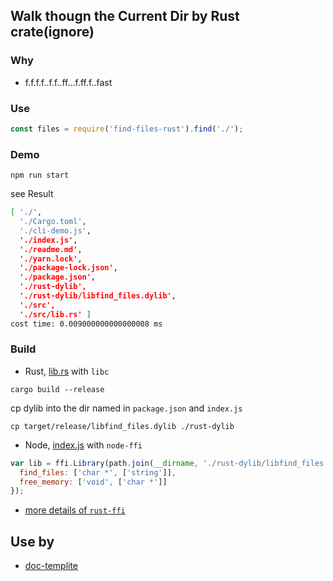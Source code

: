 ## Walk thougn the Current Dir by Rust crate(ignore)

### Why

- f.f.f.f..f.f..ff...f.ff.f..fast

### Use

```js
const files = require('find-files-rust').find('./');
```

### Demo

```
npm run start
```

see Result

```bash
[ './',
  './Cargo.toml',
  './cli-demo.js',
  './index.js',
  './readme.md',
  './yarn.lock',
  './package-lock.json',
  './package.json',
  './rust-dylib',
  './rust-dylib/libfind_files.dylib',
  './src',
  './src/lib.rs' ]
cost time: 0.009000000000000008 ms
```

### Build

- Rust, [lib.rs](src/lib.rs) with `libc`

```
cargo build --release
```

cp dylib into the dir named in `package.json` and `index.js`

```
cp target/release/libfind_files.dylib ./rust-dylib
```

- Node, [index.js](index.js) with `node-ffi`

```js
var lib = ffi.Library(path.join(__dirname, './rust-dylib/libfind_files'), {
  find_files: ['char *', ['string']],
  free_memory: ['void', ['char *']]
});
```

- [more details of `rust-ffi` ](https://github.com/shepmaster/rust-ffi-omnibus)

## Use by

- [doc-templite](https://github.com/chinanf-boy/doc-templite)
